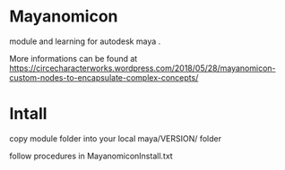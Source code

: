 # Mayanomicon

module and learning for autodesk maya .

More informations can be found at https://circecharacterworks.wordpress.com/2018/05/28/mayanomicon-custom-nodes-to-encapsulate-complex-concepts/

# Intall
copy module folder into your local maya/VERSION/ folder

follow procedures in MayanomiconInstall.txt
